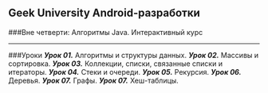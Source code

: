 ## Geek University Android-разработки
###Вне четверти: Алгоритмы Java. Интерактивный курс

---
###Уроки
***Урок 01.*** Алгоритмы и структуры данных. 
***Урок 02.*** Массивы и сортировка. 
***Урок 03.*** Коллекции, списки, связанные списки и итераторы.
***Урок 04.*** Стеки и очереди. 
***Урок 05.*** Рекурсия. 
***Урок 06.*** Деревья. 
***Урок 07.*** Графы. 
***Урок 07.*** Хеш-таблицы. 
